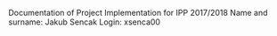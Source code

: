 Documentation of Project Implementation for IPP 2017/2018
Name and surname: Jakub Sencak
Login: xsenca00